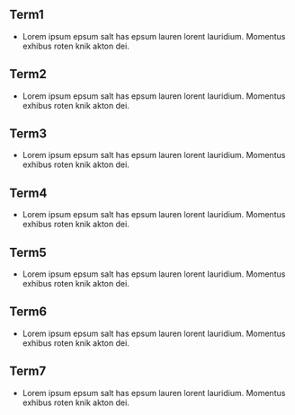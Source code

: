 
## Term1
- Lorem ipsum epsum salt has epsum lauren lorent lauridium.  Momentus exhibus roten knik akton dei. 

## Term2
- Lorem ipsum epsum salt has epsum lauren lorent lauridium.  Momentus exhibus roten knik akton dei. 

## Term3
- Lorem ipsum epsum salt has epsum lauren lorent lauridium.  Momentus exhibus roten knik akton dei. 

## Term4
- Lorem ipsum epsum salt has epsum lauren lorent lauridium.  Momentus exhibus roten knik akton dei. 

## Term5
- Lorem ipsum epsum salt has epsum lauren lorent lauridium.  Momentus exhibus roten knik akton dei. 

## Term6
- Lorem ipsum epsum salt has epsum lauren lorent lauridium.  Momentus exhibus roten knik akton dei. 

## Term7
- Lorem ipsum epsum salt has epsum lauren lorent lauridium.  Momentus exhibus roten knik akton dei. 

